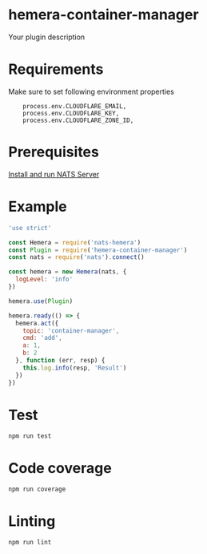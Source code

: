 # hemera-container-manager

Your plugin description

# Requirements

Make sure to set following environment properties

```
    process.env.CLOUDFLARE_EMAIL,
    process.env.CLOUDFLARE_KEY,
    process.env.CLOUDFLARE_ZONE_ID,
```
# Prerequisites

[Install and run NATS Server](http://nats.io/documentation/tutorials/gnatsd-install/)

# Example

```js
'use strict'

const Hemera = require('nats-hemera')
const Plugin = require('hemera-container-manager')
const nats = require('nats').connect()

const hemera = new Hemera(nats, {
  logLevel: 'info'
})

hemera.use(Plugin)

hemera.ready(() => {
  hemera.act({
    topic: 'container-manager',
    cmd: 'add',
    a: 1,
    b: 2
  }, function (err, resp) {
    this.log.info(resp, 'Result')
  })
})

```

# Test

```
npm run test
```

# Code coverage

```
npm run coverage
```

# Linting

```
npm run lint
```
